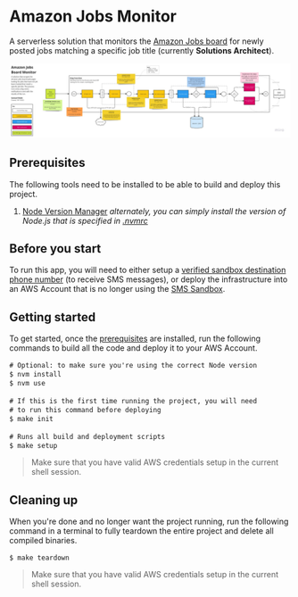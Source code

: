 # Amazon Jobs Monitor

A serverless solution that monitors the [Amazon Jobs board](https://amazon.jobs/en-gb) for newly posted jobs matching a specific job title (currently **Solutions Architect**).

[![Solution Design](./images/Amazon%20Jobs%20Board%20Monitor%20-%20Solution%20design.jpg)](https://miro.com/app/board/uXjVNS3q0IE=/?share_link_id=842511830880)

## Prerequisites

The following tools need to be installed to be able to build and deploy this project.

1. [Node Version Manager](https://github.com/nvm-sh/nvm#installing-and-updating) _alternately, you can simply install the version of Node.js that is specified in [.nvmrc](.nvmrc)_

## Before you start

To run this app, you will need to either setup a [verified sandbox destination phone number](https://eu-west-2.console.aws.amazon.com/sns/v3/home?region=eu-west-2#/sms-sandbox/create-phone-number) (to receive SMS messages), or deploy the infrastructure into an AWS Account that is no longer using the [SMS Sandbox](https://docs.aws.amazon.com/sns/latest/dg/sns-sms-sandbox.html).

## Getting started

To get started, once the [prerequisites](#prerequisites) are installed, run the following commands to build all the code and deploy it to your AWS Account.

```shell
# Optional: to make sure you're using the correct Node version
$ nvm install
$ nvm use

# If this is the first time running the project, you will need
# to run this command before deploying
$ make init

# Runs all build and deployment scripts
$ make setup
```

> Make sure that you have valid AWS credentials setup in the current shell session.

## Cleaning up

When you're done and no longer want the project running, run the following command in a terminal to fully teardown the entire project and delete all compiled binaries.

```shell
$ make teardown
```

> Make sure that you have valid AWS credentials setup in the current shell session.
